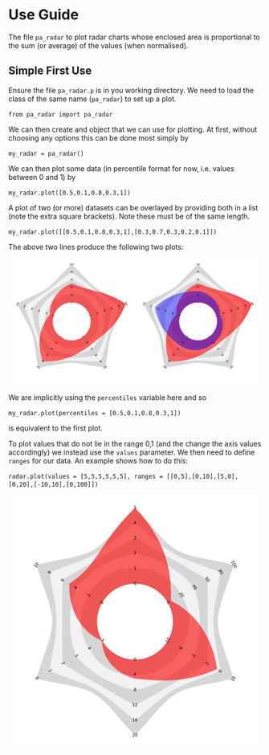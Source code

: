 # Use Guide
The file `pa_radar` to plot radar charts whose enclosed area is proportional to the sum (or average) of the values (when normalised).

## Simple First Use
Ensure the file `pa_radar.p` is in you working directory. We need to load the class of the same name (`pa_radar`) to set up a plot.
```
from pa_radar import pa_radar
```

We can then create and object that we can use for plotting. At first, without choosing any options this can be done most simply by
```
my_radar = pa_radar()
```

We can then plot some data (in percentile format for now, i.e. values between 0 and 1) by

```
my_radar.plot([0.5,0.1,0.8,0.3,1])
```

A plot of two (or more) datasets can be overlayed by providing both in a list (note the extra square brackets). Note these must be of the same length.

```
my_radar.plot([[0.5,0.1,0.8,0.3,1],[0.3,0.7,0.3,0.2,0.1]])
```

The above two lines produce the following two plots:

![default plots](/images/default_plot.png)

We are implicitly using the `percentiles` variable here and so 

```
my_radar.plot(percentiles = [0.5,0.1,0.8,0.3,1])
```
is equivalent to the first plot.

To plot values that do not lie in the range 0,1 (and the change the axis values accordingly) we instead use the `values` parameter. We then need to define `ranges` for our data. An example shows how to do this:

```
radar.plot(values = [5,5,5,5,5,5], ranges = [[0,5],[0,10],[5,0],[0,20],[-10,10],[0,100]])
```

![values plot](/images/2_values.png)


